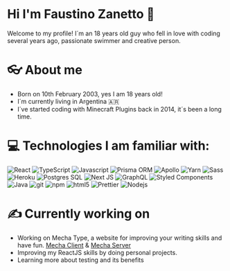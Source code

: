 # Hi I'm Faustino Zanetto 👋

Welcome to my profile! I´m an 18 years old guy who fell in love with coding several years ago, passionate swimmer and creative person.

# 👓 About me

<ul>
<li>Born on 10th February 2003, yes I am 18 years old!</li>
<li>I´m currently living in Argentina 🇦🇷</li>
<li>I´ve started coding with Minecraft Plugins back in 2014, it´s been a long time.</li>
</ul>

# 💻 Technologies I am familiar with:

<p>
  <img alt="React" src="https://img.shields.io/badge/-React-45b8d8?style=for-the-badge-round&logo=react&logoColor=white" />
  <img alt="TypeScript" src="https://img.shields.io/badge/-TypeScript-007ACC?style=for-the-badge-round&logo=typescript&logoColor=white" />
  <img alt="Javascript" src="https://img.shields.io/badge/JavaScript-F7DF1E?style=for-the-badge-round&logo=javascript&logoColor=white"/>
  <img alt="Prisma ORM" src="https://img.shields.io/badge/-Prisma-38A169?style=for-the-badge-round&logo=prisma&logoColor=white" />
  <img alt="Apollo" src="https://img.shields.io/badge/-Apollo%20GraphQL-311C87?style=for-the-badge-round&logo=apollo-graphql&logoColor=white" />
    <img alt="Yarn" src="https://img.shields.io/badge/-Yarn-CB3837?style=for-the-badge-round&logo=yarn&logoColor=white" />
   <img alt="Sass" src="https://img.shields.io/badge/-Sass-CC6699?style=for-the-badge-round&logo=sass&logoColor=white" />
  <img alt="Heroku" src="https://img.shields.io/badge/-Heroku-430098?style=for-the-badge-round&logo=heroku&logoColor=white" />
  <img alt="Postgres SQL" src="https://img.shields.io/badge/PostgreSQL-316192?style=for-the-badge-round&logo=postgresql&logoColor=white"/>
  <img alt="Next JS" src="https://img.shields.io/badge/-NextJS-007ACC?style=for-the-badge-round&logo=vercel&logoColor=white"/>
  <img alt="GraphQL" src="https://img.shields.io/badge/-GraphQL-E10098?style=for-the-badge-round&logo=graphql&logoColor=white" />
  <img alt="Styled Components" src="https://img.shields.io/badge/-Styled_Components-db7092?style=for-the-badge-round&logo=styled-components&logoColor=white" />
  <img alt="Java" src="https://img.shields.io/badge/-Java-EC4A3F?style=for-the-badge-round&logo=java&logoColor=white" />
  <img alt="git" src="https://img.shields.io/badge/-Git-F05032?style=for-the-badge-round&logo=git&logoColor=white" />
  <img alt="npm" src="https://img.shields.io/badge/-NPM-CB3837?style=for-the-badge-round&logo=npm&logoColor=white" />
  <img alt="html5" src="https://img.shields.io/badge/-HTML5-E34F26?style=for-the-badge-round&logo=html5&logoColor=white" />
  <img alt="Prettier" src="https://img.shields.io/badge/-Prettier-F7B93E?style=for-the-badge-round&logo=prettier&logoColor=white" />

  <img alt="Nodejs" src="https://img.shields.io/badge/-Nodejs-43853d?style=for-the-badge-round&logo=Node.js&logoColor=white" />
</p>

# ✍️ Currently working on

<ul>

<li>Working on Mecha Type, a website for improving your writing skills and have fun. <a href="https://github.com/faustinozanetto/mecha-client">Mecha Client</a> & <a href="https://github.com/faustinozanetto/mecha-server">Mecha Server</a></li>
<li>Improving my ReactJS skills by doing personal projects.</li>
<li>Learning more about testing and its benefits</li>
</ul>
